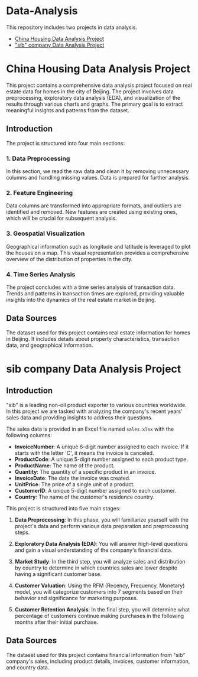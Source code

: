 # Data-Analysis
This repository includes two projects in data analysis.

- [China Housing Data Analysis Project](#china-housing-data-analysis-project)
- ["sib" company Data Analysis Project](#sib-company-data-analysis-project)


# China Housing Data Analysis Project

This project contains a comprehensive data analysis project focused on real estate data for homes in the city of Beijing. The project involves data preprocessing, exploratory data analysis (EDA), and visualization of the results through various charts and graphs. The primary goal is to extract meaningful insights and patterns from the dataset.

## Introduction<a name="introduction"></a>

The project is structured into four main sections:

### 1. Data Preprocessing

In this section, we read the raw data and clean it by removing unnecessary columns and handling missing values. Data is prepared for further analysis.

### 2. Feature Engineering

Data columns are transformed into appropriate formats, and outliers are identified and removed. New features are created using existing ones, which will be crucial for subsequent analysis.

### 3. Geospatial Visualization

Geographical information such as longitude and latitude is leveraged to plot the houses on a map. This visual representation provides a comprehensive overview of the distribution of properties in the city.

### 4. Time Series Analysis

The project concludes with a time series analysis of transaction data. Trends and patterns in transaction times are explored, providing valuable insights into the dynamics of the real estate market in Beijing.

## Data Sources

The dataset used for this project contains real estate information for homes in Beijing. It includes details about property characteristics, transaction data, and geographical information.

# sib company Data Analysis Project

## Introduction

"sib" is a leading non-oil product exporter to various countries worldwide. In this project we are tasked with analyzing the company's recent years' sales data and providing insights to address their questions.

The sales data is provided in an Excel file named `sales.xlsx` with the following columns:

- **InvoiceNumber**: A unique 6-digit number assigned to each invoice. If it starts with the letter 'C', it means the invoice is canceled.
- **ProductCode**: A unique 5-digit number assigned to each product type.
- **ProductName**: The name of the product.
- **Quantity**: The quantity of a specific product in an invoice.
- **InvoiceDate**: The date the invoice was created.
- **UnitPrice**: The price of a single unit of a product.
- **CustomerID**: A unique 5-digit number assigned to each customer.
- **Country**: The name of the customer's residence country.

This project is structured into five main stages:

1. **Data Preprocessing**: In this phase, you will familiarize yourself with the project's data and perform various data preparation and preprocessing steps.

2. **Exploratory Data Analysis (EDA)**: You will answer high-level questions and gain a visual understanding of the company's financial data.

3. **Market Study**: In the third step, you will analyze sales and distribution by country to determine in which countries sales are lower despite having a significant customer base.

4. **Customer Valuation**: Using the RFM (Recency, Frequency, Monetary) model, you will categorize customers into 7 segments based on their behavior and significance for marketing purposes.

5. **Customer Retention Analysis**: In the final step, you will determine what percentage of customers continue making purchases in the following months after their initial purchase.

## Data Sources

The dataset used for this project contains financial information from "sib" company's sales, including product details, invoices, customer information, and country data.
